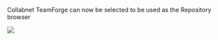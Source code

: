 Collabnet TeamForge can now be selected to be used as the Repository browser

![](https://wiki.jenkins-ci.org/download/attachments/37323671/scmviewer.png?version=1&modificationDate=1261066376000)
